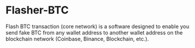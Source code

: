# Flasher-BTC
Flash BTC transaction (core network) is a software designed to enable you send fake BTC from any wallet address to another wallet address on the blockchain network (Coinbase, Binance, Blockchain, etc.).
